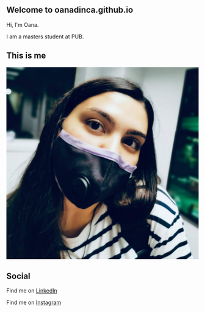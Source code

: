 ## Welcome to oanadinca.github.io

Hi, I'm Oana.

I am a masters student at PUB.

## This is me

![Oana](https://github.com/oanadinca/oanadinca.github.io/blob/master/poza.jpg)

## Social

Find me on [LinkedIn](https://www.linkedin.com/in/oana-maria-dinc%C4%83-75024a133/)

Find me on [Instagram](https://www.instagram.com/oana.di/)


